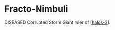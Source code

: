 # Fracto-Nimbuli
DISEASED Corrupted Storm Giant ruler of [[halos-3]].

[//begin]: # "Autogenerated link references for markdown compatibility"
[halos-3]: ../spine/halos-3 "Halos Omphalos"
[//end]: # "Autogenerated link references"